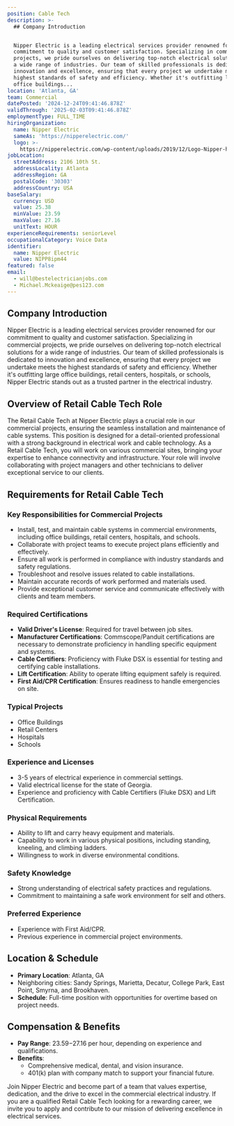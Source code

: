 ```yaml
---
position: Cable Tech
description: >-
  ## Company Introduction


  Nipper Electric is a leading electrical services provider renowned for our
  commitment to quality and customer satisfaction. Specializing in commercial
  projects, we pride ourselves on delivering top-notch electrical solutions for
  a wide range of industries. Our team of skilled professionals is dedicated to
  innovation and excellence, ensuring that every project we undertake meets the
  highest standards of safety and efficiency. Whether it's outfitting large
  office buildings...
location: 'Atlanta, GA'
team: Commercial
datePosted: '2024-12-24T09:41:46.878Z'
validThrough: '2025-02-03T09:41:46.878Z'
employmentType: FULL_TIME
hiringOrganization:
  name: Nipper Electric
  sameAs: 'https://nipperelectric.com/'
  logo: >-
    https://nipperelectric.com/wp-content/uploads/2019/12/Logo-Nipper-horizontal-primary.png
jobLocation:
  streetAddress: 2106 10th St.
  addressLocality: Atlanta
  addressRegion: GA
  postalCode: '30303'
  addressCountry: USA
baseSalary:
  currency: USD
  value: 25.38
  minValue: 23.59
  maxValue: 27.16
  unitText: HOUR
experienceRequirements: seniorLevel
occupationalCategory: Voice Data
identifier:
  name: Nipper Electric
  value: NIPP8ipm44
featured: false
email:
  - will@bestelectricianjobs.com
  - Michael.Mckeaige@pes123.com
---
```




## Company Introduction

Nipper Electric is a leading electrical services provider renowned for our commitment to quality and customer satisfaction. Specializing in commercial projects, we pride ourselves on delivering top-notch electrical solutions for a wide range of industries. Our team of skilled professionals is dedicated to innovation and excellence, ensuring that every project we undertake meets the highest standards of safety and efficiency. Whether it's outfitting large office buildings, retail centers, hospitals, or schools, Nipper Electric stands out as a trusted partner in the electrical industry.

## Overview of Retail Cable Tech Role

The Retail Cable Tech at Nipper Electric plays a crucial role in our commercial projects, ensuring the seamless installation and maintenance of cable systems. This position is designed for a detail-oriented professional with a strong background in electrical work and cable technology. As a Retail Cable Tech, you will work on various commercial sites, bringing your expertise to enhance connectivity and infrastructure. Your role will involve collaborating with project managers and other technicians to deliver exceptional service to our clients.

## Requirements for Retail Cable Tech

### Key Responsibilities for Commercial Projects

- Install, test, and maintain cable systems in commercial environments, including office buildings, retail centers, hospitals, and schools.
- Collaborate with project teams to execute project plans efficiently and effectively.
- Ensure all work is performed in compliance with industry standards and safety regulations.
- Troubleshoot and resolve issues related to cable installations.
- Maintain accurate records of work performed and materials used.
- Provide exceptional customer service and communicate effectively with clients and team members.

### Required Certifications

- **Valid Driver's License**: Required for travel between job sites.
- **Manufacturer Certifications**: Commscope/Panduit certifications are necessary to demonstrate proficiency in handling specific equipment and systems.
- **Cable Certifiers**: Proficiency with Fluke DSX is essential for testing and certifying cable installations.
- **Lift Certification**: Ability to operate lifting equipment safely is required.
- **First Aid/CPR Certification**: Ensures readiness to handle emergencies on site.

### Typical Projects

- Office Buildings
- Retail Centers
- Hospitals
- Schools

### Experience and Licenses

- 3-5 years of electrical experience in commercial settings.
- Valid electrical license for the state of Georgia.
- Experience and proficiency with Cable Certifiers (Fluke DSX) and Lift Certification.

### Physical Requirements

- Ability to lift and carry heavy equipment and materials.
- Capability to work in various physical positions, including standing, kneeling, and climbing ladders.
- Willingness to work in diverse environmental conditions.

### Safety Knowledge

- Strong understanding of electrical safety practices and regulations.
- Commitment to maintaining a safe work environment for self and others.

### Preferred Experience

- Experience with First Aid/CPR.
- Previous experience in commercial project environments.

## Location & Schedule

- **Primary Location**: Atlanta, GA
- Neighboring cities: Sandy Springs, Marietta, Decatur, College Park, East Point, Smyrna, and Brookhaven.
- **Schedule**: Full-time position with opportunities for overtime based on project needs.

## Compensation & Benefits

- **Pay Range**: $23.59-$27.16 per hour, depending on experience and qualifications.
- **Benefits**:
  - Comprehensive medical, dental, and vision insurance.
  - 401(k) plan with company match to support your financial future.
  
Join Nipper Electric and become part of a team that values expertise, dedication, and the drive to excel in the commercial electrical industry. If you are a qualified Retail Cable Tech looking for a rewarding career, we invite you to apply and contribute to our mission of delivering excellence in electrical services.
